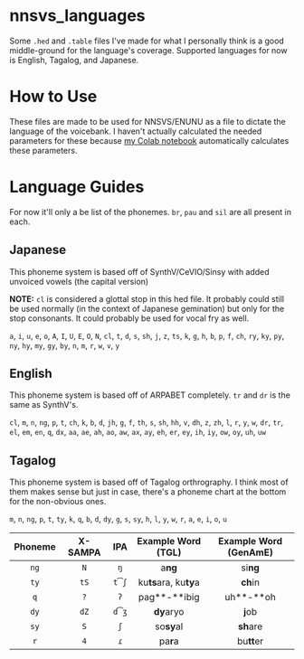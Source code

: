 # nnsvs_languages

Some `.hed` and `.table` files I've made for what I personally think is a good middle-ground for the language's coverage. Supported languages for now is English, Tagalog, and Japanese.

# How to Use

These files are made to be used for NNSVS/ENUNU as a file to dictate the language of the voicebank. I haven't actually calculated the needed parameters for these because [my Colab notebook](https://colab.research.google.com/drive/1vo-UxsFvp4PSUssCfkylh1cwwKsyH28Q?usp=sharing) automatically calculates these parameters.

# Language Guides

For now it'll only a be list of the phonemes. `br`, `pau` and `sil` are all present in each.

## Japanese

This phoneme system is based off of SynthV/CeVIO/Sinsy with added unvoiced vowels (the capital version)

**NOTE:** `cl` is considered a glottal stop in this hed file. It probably could still be used normally (in the context of Japanese gemination) but only for the stop consonants. It could probably be used for vocal fry as well.

`a`, `i`, `u`, `e`, `o`, `A`, `I`, `U`, `E`, `O`, `N`, `cl`, `t`, `d`, `s`, `sh`, `j`, `z`, `ts`, `k`, `g`, `h`, `b`, `p`, `f`, `ch`, `ry`, `ky`, `py`, `ny`, `hy`, `my`, `gy`, `by`, `n`, `m`, `r`, `w`, `v`, `y`

## English

This phoneme system is based off of ARPABET completely. `tr` and `dr` is the same as SynthV's.

`cl`, `m`, `n`, `ng`, `p`, `t`, `ch`, `k`, `b`, `d`, `jh`, `g`, `f`, `th`, `s`, `sh`, `hh`, `v`, `dh`, `z`, `zh`, `l`, `r`, `y`, `w`, `dr`, `tr`, `el`, `em`, `en`, `q`, `dx`, `aa`, `ae`, `ah`, `ao`, `aw`, `ax`, `ay`, `eh`, `er`, `ey`, `ih`, `iy`, `ow`, `oy`, `uh`, `uw`

## Tagalog

This phoneme system is based off of Tagalog orthrography. I think most of them makes sense but just in case, there's a phoneme chart at the bottom for the non-obvious ones.

`m`, `n`, `ng`, `p`, `t`, `ty`, `k`, `q`, `b`, `d`, `dy`, `g`, `s`, `sy`, `h`, `l`, `y`, `w`, `r`, `a`, `e`, `i`, `o`, `u`

Phoneme | X-SAMPA | IPA | Example Word (TGL) | Example Word (GenAmE)
 :---: | :---: | :---: | :---: | :---: 
 `ng` | `N` | `ŋ` | a**ng** | si**ng**
 `ty` | `tS` | `t͡ʃ` | ku**ts**ara, ku**ty**a | **ch**in
 `q` | `?` | `ʔ` | pag**-**ibig | uh**-**oh
 `dy` | `dZ` | `d͡ʒ` | **dy**aryo | **j**ob
 `sy` | `S` | `ʃ` | so**sy**al | **sh**are
 `r` | `4` | `ɾ` | pa**r**a | bu**tt**er
